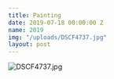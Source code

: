 ```yaml
---
title: Painting
date: 2019-07-18 00:00:00 Z
name: 2019
img: "/uploads/DSCF4737.jpg"
layout: post
---
```


![DSCF4737.jpg](/uploads/DSCF4737.jpg)
